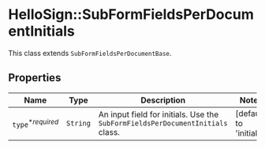 # HelloSign::SubFormFieldsPerDocumentInitials

This class extends `SubFormFieldsPerDocumentBase`.

## Properties

| Name | Type | Description | Notes |
| ---- | ---- | ----------- | ----- |
| `type`<sup>*_required_</sup> | ```String``` |  An input field for initials. Use the `SubFormFieldsPerDocumentInitials` class.  |  [default to 'initials'] |

